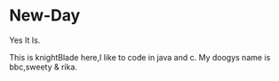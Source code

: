 # New-Day
Yes It Is.

This is knightBlade here,I like to code in java and c.
My doogys name is bbc,sweety & rika.
